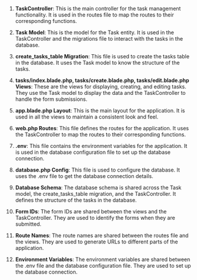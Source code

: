 1. **TaskController**: This is the main controller for the task management functionality. It is used in the routes file to map the routes to their corresponding functions.

2. **Task Model**: This is the model for the Task entity. It is used in the TaskController and the migrations file to interact with the tasks in the database.

3. **create_tasks_table Migration**: This file is used to create the tasks table in the database. It uses the Task model to know the structure of the tasks.

4. **tasks/index.blade.php, tasks/create.blade.php, tasks/edit.blade.php Views**: These are the views for displaying, creating, and editing tasks. They use the Task model to display the data and the TaskController to handle the form submissions.

5. **app.blade.php Layout**: This is the main layout for the application. It is used in all the views to maintain a consistent look and feel.

6. **web.php Routes**: This file defines the routes for the application. It uses the TaskController to map the routes to their corresponding functions.

7. **.env**: This file contains the environment variables for the application. It is used in the database configuration file to set up the database connection.

8. **database.php Config**: This file is used to configure the database. It uses the .env file to get the database connection details.

9. **Database Schema**: The database schema is shared across the Task model, the create_tasks_table migration, and the TaskController. It defines the structure of the tasks in the database.

10. **Form IDs**: The form IDs are shared between the views and the TaskController. They are used to identify the forms when they are submitted.

11. **Route Names**: The route names are shared between the routes file and the views. They are used to generate URLs to different parts of the application.

12. **Environment Variables**: The environment variables are shared between the .env file and the database configuration file. They are used to set up the database connection.